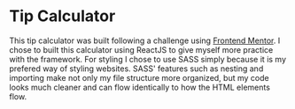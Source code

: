 # Tip Calculator
This tip calculator was built following a challenge using [Frontend Mentor](https://www.frontendmentor.io). I chose to built this calculator using ReactJS to give myself more practice with the framework. For styling I chose to use SASS simply because it is my prefered way of styling websites. SASS' features such as nesting and importing make not only my file structure more organized, but my code looks much cleaner and can flow identically to how the HTML elements flow. 
